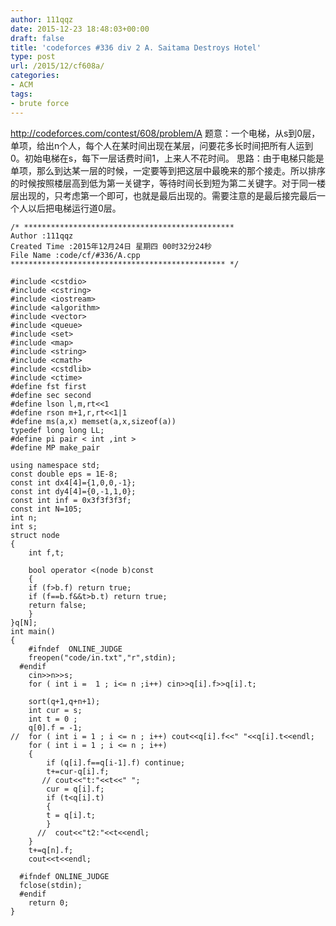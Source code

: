 ```yaml
---
author: 111qqz
date: 2015-12-23 18:48:03+00:00
draft: false
title: 'codeforces #336 div 2 A. Saitama Destroys Hotel'
type: post
url: /2015/12/cf608a/
categories:
- ACM
tags:
- brute force
---
```


http://codeforces.com/contest/608/problem/A
题意：一个电梯，从s到0层，单项，给出n个人，每个人在某时间出现在某层，问要花多长时间把所有人运到0。初始电梯在s，每下一层话费时间1，上来人不花时间。
思路：由于电梯只能是单项，那么到达某一层的时候，一定要等到把这层中最晚来的那个接走。所以排序的时候按照楼层高到低为第一关键字，等待时间长到短为第二关键字。对于同一楼层出现的，只考虑第一个即可，也就是最后出现的。需要注意的是最后接完最后一个人以后把电梯运行道0层。
 

    
    /* ***********************************************
    Author :111qqz
    Created Time :2015年12月24日 星期四 00时32分24秒
    File Name :code/cf/#336/A.cpp
    ************************************************ */
    
    #include <cstdio>
    #include <cstring>
    #include <iostream>
    #include <algorithm>
    #include <vector>
    #include <queue>
    #include <set>
    #include <map>
    #include <string>
    #include <cmath>
    #include <cstdlib>
    #include <ctime>
    #define fst first
    #define sec second
    #define lson l,m,rt<<1
    #define rson m+1,r,rt<<1|1
    #define ms(a,x) memset(a,x,sizeof(a))
    typedef long long LL;
    #define pi pair < int ,int >
    #define MP make_pair
    
    using namespace std;
    const double eps = 1E-8;
    const int dx4[4]={1,0,0,-1};
    const int dy4[4]={0,-1,1,0};
    const int inf = 0x3f3f3f3f;
    const int N=105;
    int n;
    int s;
    struct node
    {
        int f,t;
    
        bool operator <(node b)const
        {
    	if (f>b.f) return true;
    	if (f==b.f&&t>b.t) return true;
    	return false;
        }
    }q[N];
    int main()
    {
    	#ifndef  ONLINE_JUDGE 
    	freopen("code/in.txt","r",stdin);
      #endif
    	cin>>n>>s;
    	for ( int i =  1 ; i<= n ;i++) cin>>q[i].f>>q[i].t;
    
    	sort(q+1,q+n+1);
    	int cur = s;
    	int t = 0 ;
    	q[0].f = -1;
    //	for ( int i = 1 ; i <= n ; i++) cout<<q[i].f<<" "<<q[i].t<<endl;
    	for ( int i = 1 ; i <= n ; i++)
    	{
    	    if (q[i].f==q[i-1].f) continue;
    	    t+=cur-q[i].f;
    	   // cout<<"t:"<<t<<" ";
    	    cur = q[i].f;
    	    if (t<q[i].t)
    	    {
    		t = q[i].t;
    	    }
    	  //  cout<<"t2:"<<t<<endl;
    	}
    	t+=q[n].f;
    	cout<<t<<endl;
    
      #ifndef ONLINE_JUDGE  
      fclose(stdin);
      #endif
        return 0;
    }
    




